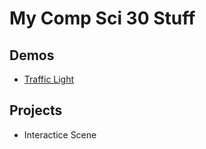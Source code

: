 # My Comp Sci 30 Stuff
## Demos
- [Traffic Light](http://wmcicompsci.ca)


## Projects
- Interactice Scene
